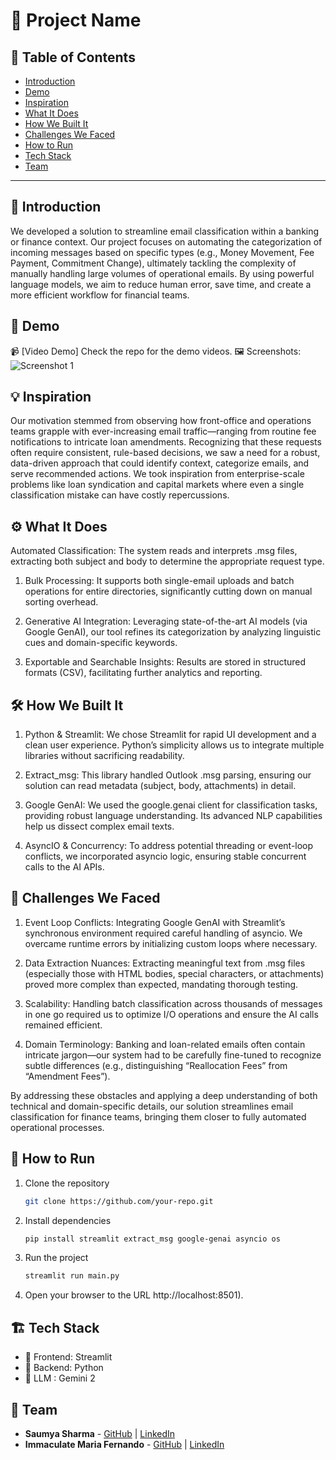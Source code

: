 # 🚀 Project Name

## 📌 Table of Contents
- [Introduction](#introduction)
- [Demo](#demo)
- [Inspiration](#inspiration)
- [What It Does](#what-it-does)
- [How We Built It](#how-we-built-it)
- [Challenges We Faced](#challenges-we-faced)
- [How to Run](#how-to-run)
- [Tech Stack](#tech-stack)
- [Team](#team)

---

## 🎯 Introduction
We developed a solution to streamline email classification within a banking or finance context. Our project focuses on automating the categorization of incoming messages based on specific types (e.g., Money Movement, Fee Payment, Commitment Change), ultimately tackling the complexity of manually handling large volumes of operational emails. By using powerful language models, we aim to reduce human error, save time, and create a more efficient workflow for financial teams.

## 🎥 Demo 
📹 [Video Demo] Check the repo for the demo videos.
🖼️ Screenshots: ![Screenshot 1](link-to-image)

## 💡 Inspiration
Our motivation stemmed from observing how front-office and operations teams grapple with ever-increasing email traffic—ranging from routine fee notifications to intricate loan amendments. Recognizing that these requests often require consistent, rule-based decisions, we saw a need for a robust, data-driven approach that could identify context, categorize emails, and serve recommended actions. We took inspiration from enterprise-scale problems like loan syndication and capital markets where even a single classification mistake can have costly repercussions.

## ⚙️ What It Does
Automated Classification: The system reads and interprets .msg files, extracting both subject and body to determine the appropriate request type.

1. Bulk Processing: It supports both single-email uploads and batch operations for entire directories, significantly cutting down on manual sorting overhead.

2. Generative AI Integration: Leveraging state-of-the-art AI models (via Google GenAI), our tool refines its categorization by analyzing linguistic cues and domain-specific keywords.

3. Exportable and Searchable Insights: Results are stored in structured formats (CSV), facilitating further analytics and reporting.

## 🛠️ How We Built It
1. Python & Streamlit: We chose Streamlit for rapid UI development and a clean user experience. Python’s simplicity allows us to integrate multiple libraries without sacrificing readability.

2. Extract_msg: This library handled Outlook .msg parsing, ensuring our solution can read metadata (subject, body, attachments) in detail.

3. Google GenAI: We used the google.genai client for classification tasks, providing robust language understanding. Its advanced NLP capabilities help us dissect complex email texts.

4. AsyncIO & Concurrency: To address potential threading or event-loop conflicts, we incorporated asyncio logic, ensuring stable concurrent calls to the AI APIs.

## 🚧 Challenges We Faced
1. Event Loop Conflicts: Integrating Google GenAI with Streamlit’s synchronous environment required careful handling of asyncio. We overcame runtime errors by initializing custom loops where necessary.

2. Data Extraction Nuances: Extracting meaningful text from .msg files (especially those with HTML bodies, special characters, or attachments) proved more complex than expected, mandating thorough testing.

3. Scalability: Handling batch classification across thousands of messages in one go required us to optimize I/O operations and ensure the AI calls remained efficient.

4. Domain Terminology: Banking and loan-related emails often contain intricate jargon—our system had to be carefully fine-tuned to recognize subtle differences (e.g., distinguishing “Reallocation Fees” from “Amendment Fees”).

By addressing these obstacles and applying a deep understanding of both technical and domain-specific details, our solution streamlines email classification for finance teams, bringing them closer to fully automated operational processes.

## 🏃 How to Run
1. Clone the repository  
   ```sh
   git clone https://github.com/your-repo.git
   ```
2. Install dependencies  
   ```sh
   pip install streamlit extract_msg google-genai asyncio os
   ```
3. Run the project  
   ```sh
   streamlit run main.py
   ```
4. Open your browser to the URL  http://localhost:8501).

## 🏗️ Tech Stack
- 🔹 Frontend: Streamlit
- 🔹 Backend: Python
- 🔹 LLM : Gemini 2

## 👥 Team
- **Saumya Sharma** - [GitHub](quitsune) | [LinkedIn](https://www.linkedin.com/in/saumya-sharma-4b9511194/)
- **Immaculate Maria Fernando** - [GitHub](#) | [LinkedIn](#)
